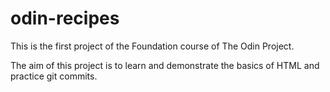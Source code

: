 # odin-recipes

This is the first project of the Foundation course of The Odin Project.

The aim of this project is to learn and demonstrate the basics of HTML and practice git commits.
